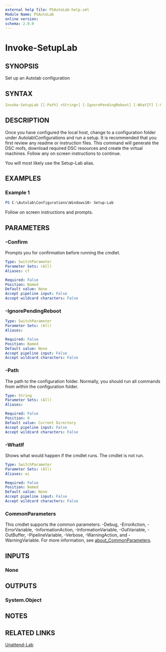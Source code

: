 ```yaml
---
external help file: PSAutoLab-help.xml
Module Name: PSAutoLab
online version:
schema: 2.0.0
---
```


# Invoke-SetupLab

## SYNOPSIS

Set up an Autolab configuration

## SYNTAX

```yaml
Invoke-SetupLab [[-Path] <String>] [-IgnorePendingReboot] [-WhatIf] [-Confirm] [<CommonParameters>]
```

## DESCRIPTION

Once you have configured the local host, change to a configuration folder under Autolab\Configurations and run a setup.
It is recommended that you first review any readme or instruction files.
This command will generate the DSC mofs, download required DSC resources and create the virtual machines.
Follow any on screen instructions to continue.

You will most likely use the Setup-Lab alias.

## EXAMPLES

### Example 1

```powershell
PS C:\Autolab\Configurations\Windows10> Setup-Lab
```

Follow on screen instructions and prompts.

## PARAMETERS

### -Confirm

Prompts you for confirmation before running the cmdlet.

```yaml
Type: SwitchParameter
Parameter Sets: (All)
Aliases: cf

Required: False
Position: Named
Default value: None
Accept pipeline input: False
Accept wildcard characters: False
```

### -IgnorePendingReboot

```yaml
Type: SwitchParameter
Parameter Sets: (All)
Aliases:

Required: False
Position: Named
Default value: None
Accept pipeline input: False
Accept wildcard characters: False
```

### -Path

The path to the configuration folder. Normally, you should run all commands from within the configuration folder.

```yaml
Type: String
Parameter Sets: (All)
Aliases:

Required: False
Position: 0
Default value: Current Directory
Accept pipeline input: False
Accept wildcard characters: False
```

### -WhatIf

Shows what would happen if the cmdlet runs.
The cmdlet is not run.

```yaml
Type: SwitchParameter
Parameter Sets: (All)
Aliases: wi

Required: False
Position: Named
Default value: None
Accept pipeline input: False
Accept wildcard characters: False
```

### CommonParameters

This cmdlet supports the common parameters: -Debug, -ErrorAction, -ErrorVariable, -InformationAction, -InformationVariable, -OutVariable, -OutBuffer, -PipelineVariable, -Verbose, -WarningAction, and -WarningVariable. For more information, see [about_CommonParameters](http://go.microsoft.com/fwlink/?LinkID=113216).

## INPUTS

### None

## OUTPUTS

### System.Object

## NOTES

## RELATED LINKS

[Unattend-Lab]()